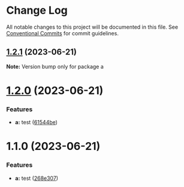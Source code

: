 # Change Log

All notable changes to this project will be documented in this file.
See [Conventional Commits](https://conventionalcommits.org) for commit guidelines.

## [1.2.1](https://github.com/pablodenadai/lerna-test/compare/a@1.2.0...a@1.2.1) (2023-06-21)

**Note:** Version bump only for package a





# [1.2.0](https://github.com/pablodenadai/lerna-test/compare/a@1.1.0...a@1.2.0) (2023-06-21)


### Features

* **a:** test ([61544be](https://github.com/pablodenadai/lerna-test/commit/61544bef3f1c22eaee6c7e5770d6732fb24496f6))





# 1.1.0 (2023-06-21)


### Features

* **a:** test ([268e307](https://github.com/pablodenadai/lerna-test/commit/268e307393bde5a9045fb1abbfc379148df1d618))
